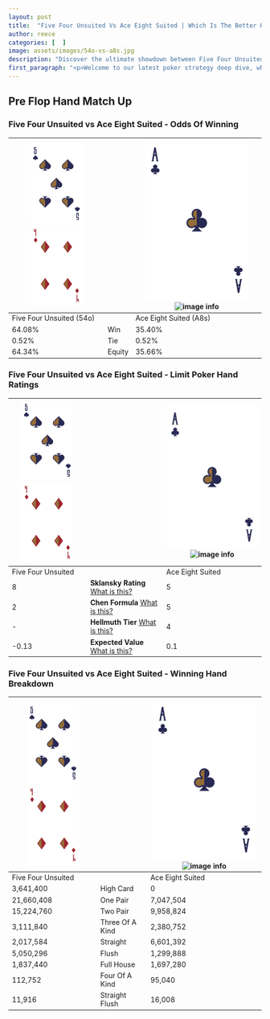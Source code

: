 ```yaml
---
layout: post
title:  "Five Four Unsuited Vs Ace Eight Suited | Which Is The Better Hand In Poker? A Complete Guide"
author: reece
categories: [  ]
image: assets/images/54o-vs-a8s.jpg
description: "Discover the ultimate showdown between Five Four Unsuited and Ace Eight Suited in poker! Uncover the odds, strategies, and scenarios where one hand triumphs over the other. Get ready to up your poker game with this thrilling analysis."
first_paragraph: "<p>Welcome to our latest poker strategy deep dive, where we're pitting two distinct hands against each other in a high-stakes showdown: Five Four Unsuited vs Ace Eight Suited.</p><p>In the dynamic world of poker, every decision counts, and knowing which hand holds the upper hand is key to your success at the table.</p><p>In this article, we'll dissect these two hands, explore the scenarios where one dominates the other, and equip you with the knowledge to make strategic choices that can tip the odds in your favor.</p><p>Get ready to unravel the intriguing dynamics of these poker hands and elevate your game to new heights.</p>"
---
```




[comment]: # (sp0)

## Pre Flop Hand Match Up

<div class="table hand-ratings" markdown="1"> 



### Five Four Unsuited vs Ace Eight Suited - Odds Of Winning


    
| ![image info](assets/images/hand1/5.png) ![image info](assets/images/hand1/4o.png) |  | ![image info](assets/images/hand2/A.png) ![image info](assets/images/hand2/8s.png) |
| -------- | -------- | -------- |
| Five Four Unsuited (54o) |  | Ace Eight Suited (A8s) |
| 64.08% | Win | 35.40% |
| 0.52% | Tie | 0.52% |
| 64.34% | Equity | 35.66% |




[comment]: # (sp1)



### Five Four Unsuited vs Ace Eight Suited - Limit Poker Hand Ratings


    
| ![image info](assets/images/hand1/5.png) ![image info](assets/images/hand1/4o.png) |  | ![image info](assets/images/hand2/A.png) ![image info](assets/images/hand2/8s.png) |
| -------- | -------- | -------- |
| Five Four Unsuited |  | Ace Eight Suited |
| 8 | **Sklansky Rating** [What is this?](/sklansky-rating-explained) | 5 |
| 2 | **Chen Formula** [What is this?](/chen-formula-explained) | 5 |
| - | **Hellmuth Tier** [What is this?](/Hellmuth-tier-explained) | 4 |
| -0.13 | **Expected Value** [What is this?](/expected-value-explained) | 0.1 |




[comment]: # (sp2)



### Five Four Unsuited vs Ace Eight Suited - Winning Hand Breakdown


    
| ![image info](assets/images/hand1/5.png) ![image info](assets/images/hand1/4o.png) |  | ![image info](assets/images/hand2/A.png) ![image info](assets/images/hand2/8s.png) |
| -------- | -------- | -------- |
| Five Four Unsuited |  | Ace Eight Suited |
| 3,641,400 | High Card | 0 |
| 21,660,408 | One Pair | 7,047,504 |
| 15,224,760 | Two Pair | 9,958,824 |
| 3,111,840 | Three Of A Kind | 2,380,752 |
| 2,017,584 | Straight | 6,601,392 |
| 5,050,296 | Flush | 1,299,888 |
| 1,837,440 | Full House | 1,697,280 |
| 112,752 | Four Of A Kind | 95,040 |
| 11,916 | Straight Flush | 16,008 |




[comment]: # (sp3)



</div>

[comment]: # (sp4)



[comment]: # (sp5)

